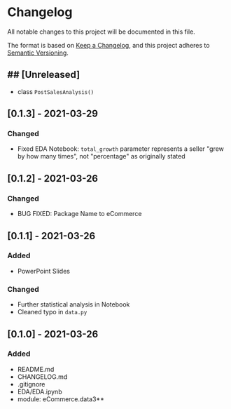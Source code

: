 # Changelog
All notable changes to this project will be documented in this file.

The format is based on [Keep a Changelog](https://keepachangelog.com/en/1.0.0/),
and this project adheres to [Semantic Versioning](https://semver.org/spec/v2.0.0.html).

## ## **[Unreleased]**
- class `PostSalesAnalysis()`

## **[0.1.3] - 2021-03-29**
### **Changed**
- Fixed EDA Notebook: `total_growth` parameter represents a seller "grew by how many times", not "percentage" as originally stated

## **[0.1.2] - 2021-03-26**
### **Changed**
- BUG FIXED: Package Name to eCommerce

## **[0.1.1] - 2021-03-26**
### **Added**
- PowerPoint Slides

### **Changed**
- Further statistical analysis in Notebook
- Cleaned typo in `data.py`

## **[0.1.0] - 2021-03-26**
### **Added**
- README.md
- CHANGELOG.md
- .gitignore
- EDA/EDA.ipynb
- module: eCommerce.data3**
